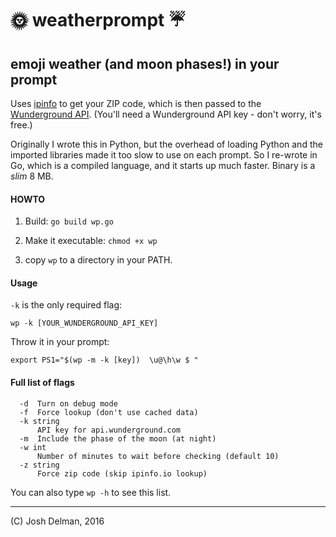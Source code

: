 # 🌞 weatherprompt ☔
## emoji weather (and moon phases!) in your prompt 

Uses [ipinfo](http://ipinfo.io/json) to get your ZIP code, which is then passed to the [Wunderground API](https://api.wunderground.com/api). (You'll need a Wunderground API key - don't worry, it's free.)

Originally I wrote this in Python, but the overhead of loading Python and the imported libraries made it too slow to use on each prompt. So I re-wrote in Go, which is a compiled language, and it starts up much faster. Binary is a *slim* 8 MB.


#### HOWTO

1. Build: `go build wp.go`

2. Make it executable: `chmod +x wp`

3. copy `wp` to a directory in your PATH.


#### Usage

`-k` is the only required flag:

`wp -k [YOUR_WUNDERGROUND_API_KEY]`

Throw it in your prompt:

`export PS1="$(wp -m -k [key])  \u@\h\w $ "`



#### Full list of flags

```
  -d  Turn on debug mode
  -f  Force lookup (don't use cached data)
  -k string
      API key for api.wunderground.com
  -m  Include the phase of the moon (at night)
  -w int
      Number of minutes to wait before checking (default 10)
  -z string
      Force zip code (skip ipinfo.io lookup)
```

You can also type `wp -h` to see this list.

***

(C) Josh Delman, 2016